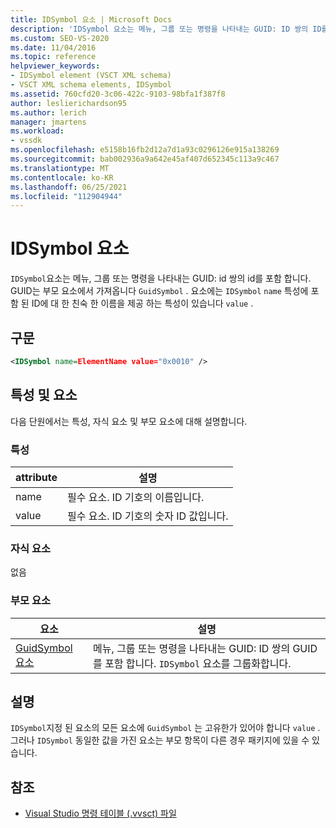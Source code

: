 ```yaml
---
title: IDSymbol 요소 | Microsoft Docs
description: 'IDSymbol 요소는 메뉴, 그룹 또는 명령을 나타내는 GUID: ID 쌍의 ID를 포함 합니다.'
ms.custom: SEO-VS-2020
ms.date: 11/04/2016
ms.topic: reference
helpviewer_keywords:
- IDSymbol element (VSCT XML schema)
- VSCT XML schema elements, IDSymbol
ms.assetid: 760cfd20-3c06-422c-9103-98bfa1f387f8
author: leslierichardson95
ms.author: lerich
manager: jmartens
ms.workload:
- vssdk
ms.openlocfilehash: e5158b16fb2d12a7d1a93c0296126e915a138269
ms.sourcegitcommit: bab002936a9a642e45af407d652345c113a9c467
ms.translationtype: MT
ms.contentlocale: ko-KR
ms.lasthandoff: 06/25/2021
ms.locfileid: "112904944"
---
```

# <a name="idsymbol-element"></a>IDSymbol 요소
`IDSymbol`요소는 메뉴, 그룹 또는 명령을 나타내는 GUID: id 쌍의 id를 포함 합니다. GUID는 부모 요소에서 가져옵니다 `GuidSymbol` . 요소에는 `IDSymbol` `name` 특성에 포함 된 ID에 대 한 친숙 한 이름을 제공 하는 특성이 있습니다 `value` .

## <a name="syntax"></a>구문

```xml
<IDSymbol name=ElementName value="0x0010" />
```

## <a name="attributes-and-elements"></a>특성 및 요소
 다음 단원에서는 특성, 자식 요소 및 부모 요소에 대해 설명합니다.

### <a name="attributes"></a>특성

|attribute|설명|
|---------------|-----------------|
|name|필수 요소. ID 기호의 이름입니다.|
|value|필수 요소. ID 기호의 숫자 ID 값입니다.|

### <a name="child-elements"></a>자식 요소
 없음

### <a name="parent-elements"></a>부모 요소

|요소|설명|
|-------------|-----------------|
|[GuidSymbol 요소](../extensibility/guidsymbol-element.md)|메뉴, 그룹 또는 명령을 나타내는 GUID: ID 쌍의 GUID를 포함 합니다. `IDSymbol` 요소를 그룹화합니다.|

## <a name="remarks"></a>설명
 `IDSymbol`지정 된 요소의 모든 요소에 `GuidSymbol` 는 고유한가 있어야 합니다 `value` . 그러나 `IDSymbol` 동일한 값을 가진 요소는 부모 항목이 다른 경우 패키지에 있을 수 있습니다.

## <a name="see-also"></a>참조
- [Visual Studio 명령 테이블 (.vvsct) 파일](../extensibility/internals/visual-studio-command-table-dot-vsct-files.md)
